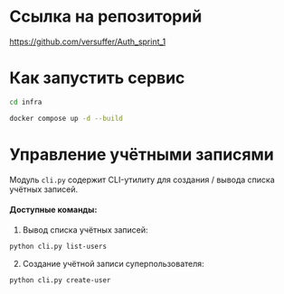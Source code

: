 # Ссылка на репозиторий
https://github.com/versuffer/Auth_sprint_1

# Как запустить сервис

```bash
cd infra
```

```bash
docker compose up -d --build
```

# Управление учётными записями
Модуль ```cli.py``` содержит CLI-утилиту для создания / вывода списка учётных записей.

#### Доступные команды:

1) Вывод списка учётных записей:

```bash
python cli.py list-users
```

2) Создание учётной записи суперпользователя:

```bash
python cli.py create-user
```

